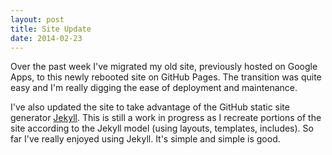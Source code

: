```yaml
---
layout: post
title: Site Update
date: 2014-02-23
---
```


Over the past week I've migrated my old site, previously hosted on Google Apps, to this newly rebooted site on GitHub Pages.  The 
transition was quite easy and I'm really digging the ease of deployment and maintenance.  

I've also updated the site to take advantage of the GitHub static site generator [Jekyll](http://jekyllrb.com/).  This is still a work in progress as I recreate portions of the site according to the Jekyll model (using layouts, templates, includes).  So far I've really enjoyed using Jekyll.  It's simple and simple is good.